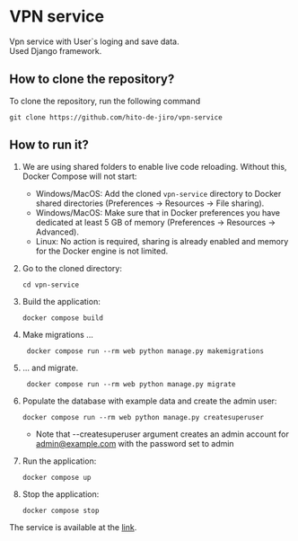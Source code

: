 VPN service 
================
Vpn service with User`s loging and save data.<br>
Used Django framework.

## How to clone the repository?

To clone the repository, run the following command

```
git clone https://github.com/hito-de-jiro/vpn-service
```

## How to run it?

1. We are using shared folders to enable live code reloading. Without this, Docker Compose will not start:
    - Windows/MacOS: Add the cloned `vpn-service` directory to Docker shared directories (Preferences -> Resources -> File sharing).
    - Windows/MacOS: Make sure that in Docker preferences you have dedicated at least 5 GB of memory (Preferences -> Resources -> Advanced).
    - Linux: No action is required, sharing is already enabled and memory for the Docker engine is not limited.

2. Go to the cloned directory:
    ```shell
    cd vpn-service
    ```
3. Build the application:
    ```shell
    docker compose build
    ```
4. Make migrations ...
   ```shell
    docker compose run --rm web python manage.py makemigrations
    ```
5. ... and migrate.
   ```shell
    docker compose run --rm web python manage.py migrate
    ```
6. Populate the database with example data and create the admin user:
    ```shell
    docker compose run --rm web python manage.py createsuperuser
    ```
   * Note that --createsuperuser argument creates an admin account for admin@example.com with the password set to admin

7. Run the application:
    ```shell
    docker compose up
    ```
8. Stop the application:
    ```shell
    docker compose stop
    ```
   
The service is available at the [link](http://127.0.0.1:8000/).

    
